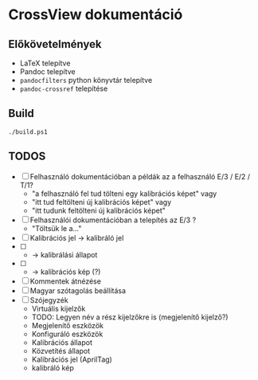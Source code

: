 # CrossView dokumentáció

## Előkövetelmények

- LaTeX telepítve
- Pandoc telepítve
- `pandocfilters` python könyvtár telepítve
- `pandoc-crossref` telepítése

## Build

`./build.ps1`

## TODOS

- [ ] Felhasználó dokumentációban a példák az a felhasználó E/3 / E/2 / T/1?
    - "a felhasználó fel tud tölteni egy kalibrációs képet" vagy
    - "itt tud feltölteni új kalibrációs képet" vagy
    - "itt tudunk feltölteni új kalibrációs képet"
- [ ] Felhasználói dokumentációban a telepítés az E/3 ?
    - "Töltsük le a..."
- [ ] Kalibrációs jel -> kalibráló jel
- [ ] * -> kalibrálási állapot
- [ ] * -> kalibrációs kép (?)
- [ ] Kommentek átnézése
- [ ] Magyar szótagolás beállítása
- [ ] Szójegyzék
    - Virtuális kijelzők
    - TODO: Legyen név a rész kijelzőkre is (megjelenítő kijelző?)
    - Megjelenítő eszközök
    - Konfiguráló eszközök
    - Kalibrációs állapot
    - Közvetítés állapot
    - Kalibrációs jel (AprilTag)
    - kalibráló kép